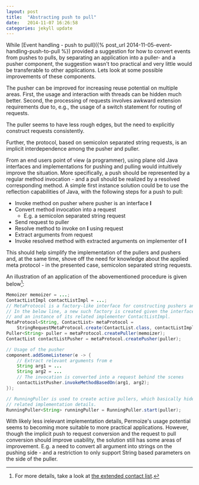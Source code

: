 ```yaml
---
layout: post
title:  "Abstracting push to pull"
date:   2014-11-07 16:26:58
categories: jekyll update
---
```


While [Event handling - push to pull]({% post_url 2014-11-05-event-handling-push-to-pull %}) provided a suggestion for how to convert events from pushes to pulls, by separating an application into a puller- and a pusher component, the suggestion wasn't too practical and very little would be transferable to other applications. Lets look at some possible improvements of these components.

The pusher can be improved for increasing reuse potential on multiple areas. First, the usage and interaction with threads can be hidden much better. Second, the processing of requests involves awkward extension requirements due to, e.g., the usage of a switch statement for routing of requests.

The puller seems to have less rough edges, but the need to explicitly construct requests consistently.

Further, the protocol, based on semicolon separated string requests, is an implicit interdependence among the pusher and puller.

From an end users point of view (a programmer), using plane old Java interfaces and implementations for pushing and pulling would intuitively improve the situation. More specifically, a push should be represented by a regular method invocation - and a pull should be realized by a resolved corresponding method. A simple first instance solution could be to use the reflection capabilities of Java, with the following steps for a push to pull:

* Invoke method on pusher where pusher is an interface **I**
* Convert method invocation into a request
  * E.g. a semicolon separated string request
* Send request to puller
* Resolve method to invoke on **I** using request
* Extract arguments from request
* Invoke resolved method with extracted arguments on implementer of **I**

This should help simplify the implementation of the pullers and pushers and, at the same time, shove off the need for knowledge about the applied meta protocol - in the presented case, semicolon separated string requests.

An illustration of an application of the abovementioned procedure is given below[^1]:

```Java
Memoizer memoizer = ...;
ContactListImpl contactListImpl = ...;
// MetaProtocol is a factory-like interface for constructing pushers and pullers.
// In the below line, a new such factory is created given the interface ContactList
// and an instance of its related implementer ContactListImpl.
MetaProtocol<String, ContactList> metaProtocol = 
	StringRequestMetaProtocol.create(ContactList.class, contactListImpl);
Puller<String> puller = metaProtocol.createPuller(memoizer);
ContactList contactListPusher = metaProtocol.createPusher(puller);

// Usage of the pusher
component.addSomeListener(e -> {
	// Extract relevant arguments from e
	String arg1 = ...
	String arg2 = ...
	// The invocation is converted into a request behind the scenes
	contactListPusher.invokeMethodBasedOn(arg1, arg2);
});

// RunningPuller is used to create active pullers, which basically hides thread
// related implementation details.
RunningPuller<String> runningPuller = RunningPuller.start(puller);
```

With likely less irelevant implementation details, Permoize's usage potential seems to becoming more suitable to more practical applications. However, though the implicit push to request conversion and the request to pull conversion should improve usability, the solution still has some areas of improvement. E.g. a need to convert all argument into strings on the pushing side - and a restriction to only support String based parameters on the side of the puller.

[^1]: For more details, take a look at [the extended contact list](https://github.com/jakobehmsen/permoize/tree/master/eclipse/src/permoize/examples/contactlistx).